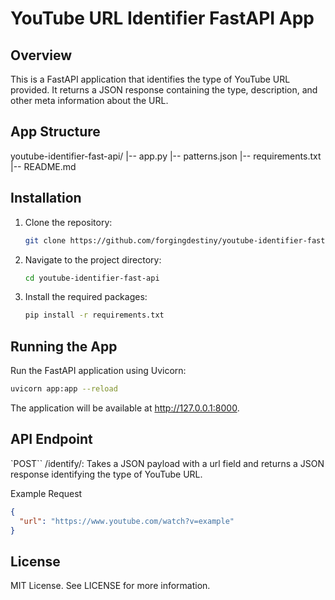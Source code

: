 # YouTube URL Identifier FastAPI App

## Overview

This is a FastAPI application that identifies the type of YouTube URL provided. It returns a JSON response containing the type, description, and other meta information about the URL.

## App Structure

youtube-identifier-fast-api/
|-- app.py
|-- patterns.json
|-- requirements.txt
|-- README.md

## Installation

1. Clone the repository:

    ```bash
    git clone https://github.com/forgingdestiny/youtube-identifier-fast-api.git
    ```

2. Navigate to the project directory:

    ```bash
    cd youtube-identifier-fast-api
    ```

3. Install the required packages:

    ```bash
    pip install -r requirements.txt
    ```

## Running the App

Run the FastAPI application using Uvicorn:

```bash
uvicorn app:app --reload
```

The application will be available at <http://127.0.0.1:8000>.

## API Endpoint

`POST`` /identify/: Takes a JSON payload with a url field and returns a JSON response identifying the type of YouTube URL.

Example Request

```json
{
  "url": "https://www.youtube.com/watch?v=example"
}
```

## License

MIT License. See LICENSE for more information.
